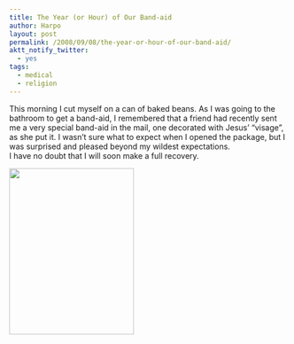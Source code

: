```yaml
---
title: The Year (or Hour) of Our Band-aid
author: Harpo
layout: post
permalink: /2008/09/08/the-year-or-hour-of-our-band-aid/
aktt_notify_twitter:
  - yes
tags:
  - medical
  - religion
---
```

This morning I cut myself on a can of baked beans. As I was going to the bathroom to get a band-aid, I remembered that a friend had recently sent me a very special band-aid in the mail, one decorated with Jesus&#8217; &#8220;visage&#8221;, as she put it. I wasn&#8217;t sure what to expect when I opened the package, but I was surprised and pleased beyond my wildest expectations.  
I have no doubt that I will soon make a full recovery.

[<img class="alignnone size-full wp-image-364" src="http://www.harpojaeger.com/assets/media/wp-content/uploads/2008/09/p-640-480-ec069ca3-b647-42ca-9c9c-3dd1bc45d63b.jpeg" alt="" width="225" height="300" />][1]

 [1]: http://www.harpojaeger.com/assets/media/wp-content/uploads/2008/09/p-640-480-ec069ca3-b647-42ca-9c9c-3dd1bc45d63b.jpeg